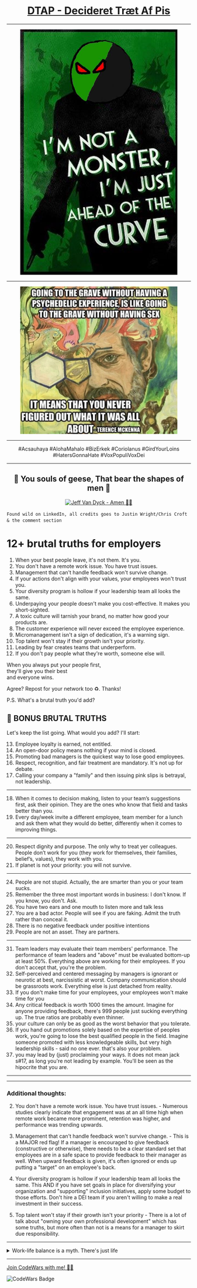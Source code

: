 <div align="center">

# [DTAP - Decideret Træt Af Pis](https://youtu.be/cu91MMsFQkI)

</div>


<hr/>

<p align="center">
  <img alt="Terence Kemp McKenna - GOING TO THE GRAVE WITHOUT HAVING A PSYCHEDELIC EXPERIENCE, IS LIKE GOING TO THE GRAVE WITHOUT HAVING SEX - IT MEANS THAT YOU NEVER FIGURED OUT WHAT IT WAS ALL ABOUT" width="430" src="https://github.com/Danielkaas94/DTAP/blob/main/Img/Ahead_Curve.jpg?raw=true">
</p>

<hr/>

<p align="center">
  <img alt="💚🖤 I'M NOT A MONSTER, I'M JUST AHEAD OF THE CURVE 💚🖤" width="430" src="https://github.com/Danielkaas94/DTAP/blob/main/Img/MemeLord/TerenceKempMcKenna.jpg?raw=true">
</p>

<hr/>


<div align="center">

#Acsauhaya
#AlohaMahalo
#BizErkek
#Coriolanus
#GirdYourLoins
#HatersGonnaHate
#VoxPopuliVoxDei

</div>

<hr/>

<div width="12" align="center">

## 🦆 You souls of geese, That bear the shapes of men 🦆

[![Jeff Van Dyck - Amen 🎵🎶](https://img.youtube.com/vi/0jBc4OjWORw/0.jpg)](https://youtu.be/0jBc4OjWORw)

</div>

`Found wild on LinkedIn, all credits goes to Justin Wright/Chris Croft & the comment section`

# 12+ brutal truths for employers


1. When your best people leave, it's not them. It's you.  
2. You don't have a remote work issue. You have trust issues.  
3. Management that can't handle feedback won't survive change.  
4. If your actions don't align with your values, your employees won't trust you.  
5. Your diversity program is hollow if your leadership team all looks the same.  
6. Underpaying your people doesn't make you cost-effective. It makes you short-sighted.  
7. A toxic culture will tarnish your brand, no matter how good your products are.  
8. The customer experience will never exceed the employee experience.  
9. Micromanagement isn't a sign of dedication, it's a warning sign.  
10. Top talent won't stay if their growth isn't your priority.  
11. Leading by fear creates teams that underperform.  
12. If you don't pay people what they're worth, someone else will.  
  
When you always put your people first,  
they'll give you their best  
and everyone wins.
  
Agree? Repost for your network too ♻️. Thanks!  
  
P.S. What's a brutal truth you'd add?

## 📌 BONUS BRUTAL TRUTHS  
  
Let's keep the list going. What would you add? I'll start:  
  
13. Employee loyalty is earned, not entitled.  
14. An open-door policy means nothing if your mind is closed.  
15. Promoting bad managers is the quickest way to lose good employees.  
16. Respect, recognition, and fair treatment are mandatory. It's not up for debate.  
17. Calling your company a "family" and then issuing pink slips is betrayal, not leadership.
---
18. When it comes to decision making, listen to your team’s suggestions first, ask their opinion. They are the ones who know that field and tasks better than you.  
19. Every day/week invite a different employee, team member for a lunch and ask them what they would do better, differently when it comes to improving things.
---
20. Respect dignity and purpose. The only why to treat yer colleagues. People don’t work for you (they work for themselves, their families, belief’s, values), they work with you.  
21. If planet is not your priority: you will not survive.
---
24. People are not stupid. Actually, the are smarter than you or your team sucks.
25. Remember the three most important words in business: I don't know. If you know, you don't. Ask.
26. You have two ears and one mouth to listen more and talk less
27. You are a bad actor. People will see if you are faking. Admit the truth rather than conceal it.
28. There is no negative feedback under positive intentions
29. People are not an asset. They are partners.
---
31. Team leaders may evaluate their team members' performance. The performance of team leaders and "above" must be evaluated bottom-up at least 50%. Everything above are working for their employees. If you don't accept that, you're the problem.
32. Self-perceived and centered messaging by managers is ignorant or neurotic at best, narcissistic at worst. Company communication should be grassroots work. Everything else is just detached from reality.
33. If you don't make time for your employees, your employees won't make time for you
34. Any critical feedback is worth 1000 times the amount. Imagine for anyone providing feedback, there's 999 people just sucking everything up. The true ratios are probably even thinner.
35. your culture can only be as good as the worst behavior that you tolerate.
36. If you hand out promotions solely based on the expertise of peoples work, you're going to lose the best qualified people in the field. Imagine someone promoted with less knowledgeable skills, but very high leadership skills - said no one ever. that's also your problem.
37. you may lead by (just) proclaiming your ways. It does not mean jack s#17, as long you're not leading by example. You'll be seen as the hipocrite that you are.

---
---

### Additional thoughts:  
2. You don't have a remote work issue. You have trust issues. - Numerous studies clearly indicate that engagement was at an all time high when remote work became more prominent, retention was higher, and performance was trending upwards.  
  
3. Management that can't handle feedback won't survive change. - This is a MAJOR red flag! If a manager is encouraged to give feedback (constructive or otherwise), there needs to be a clear standard set that employees are in a safe space to provide feedback to their manager as well. When upward feedback is given, it's often ignored or ends up putting a "target" on an employee's back.  
  
5. Your diversity program is hollow if your leadership team all looks the same. This AND if you have set goals in place for diversifying your organization and "supporting" inclusion initiatives, apply some budget to those efforts. Don't hire a DEI team if you aren't willing to make a real investment in their success.  
  
10. Top talent won't stay if their growth isn't your priority - There is a lot of talk about "owning your own professional development" which has some truths, but more often than not is a means for a manager to skirt due responsibility.

---


<details>

<summary>Work-life balance is a myth. There's just life</summary>


> Credits: Dan Murray-Serter


Work-life balance is a myth. There's just life. 5 ways to take back control of it at work:

𝗪𝗵𝘆?

Burnout.

When work overpowers life, you burnout.

Burnout leads to:

- Lower productivity
- Lack of creativity
- Decreased happiness
- Poor health

Simply put, no balance = no good.

How?

### 𝟭) 𝗦𝗲𝘁 𝗯𝗼𝘂𝗻𝗱𝗮𝗿𝗶𝗲𝘀.

Don't let work creep into your personal time.

Set clear expectations for yourself and your boss/team.

- No checking emails after work hours
- No taking home work
- Dedicate time for personal activities

Protecting your time is the first step towards balance.

### 𝟮) 𝗣𝗿𝗶𝗼𝗿𝗶𝘁𝗶𝘇𝗲 𝘁𝗮𝘀𝗸𝘀.

Not all tasks are created equal.

Ask yourself:

- Does this task have a deadline?
- Will it have a significant impact?
- Can someone else do it?

Prioritize based on importance and urgency.

### 𝟯) 𝗧𝗮𝗸𝗲 𝗯𝗿𝗲𝗮𝗸𝘀.

Breaks give your mind and body a chance to recharge.

Take small breaks throughout the day to:

- Stretch
- Walk
- Meditate
- Listen to music

Take long breaks to:

- Take a vacation
- Spend time with loved ones
- Learn something new

### 𝟰) 𝗟𝗲𝗮𝗿𝗻 𝘁𝗼 𝘀𝗮𝘆 𝗻𝗼.

Saying yes to everything leads to an overwhelmed life.

Learn to say no to:

- Nonessential tasks
- Demands on your time
- Activities that don't align with your values/goals

### 𝟱) 𝗖𝗿𝗲𝗮𝘁𝗲 𝗮 𝗿𝗼𝘂𝘁𝗶𝗻𝗲.

Consistency is key.

Create a routine that works for you:

- Wake up at the same time every day
- Dedicate time for work and personal activities
- End work at the same time every day
- Set aside time for self-care

A routine helps you create structure and carve out time for what's important.

𝗕𝗮𝗹𝗮𝗻𝗰𝗲 𝗶𝘀 𝗰𝗿𝘂𝗰𝗶𝗮𝗹 𝗳𝗼𝗿 𝗮 𝗳𝘂𝗹𝗳𝗶𝗹𝗹𝗶𝗻𝗴 𝗹𝗶𝗳𝗲.

Protect your time, prioritize tasks, take breaks, learn to say no, and create a routine.

Reassess regularly and adjust as needed.

Life is too short to trade away balance.



</details>


---

[Join CodeWars with me! 👨‍💻](https://codewars.com/r/hGyTsQ)

<p>
  <img alt="CodeWars Badge" src="https://www.codewars.com/users/Danielkaas94/badges/large">
</p>
